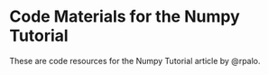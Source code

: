 # Code Materials for the Numpy Tutorial

These are code resources for the Numpy Tutorial article by @rpalo.